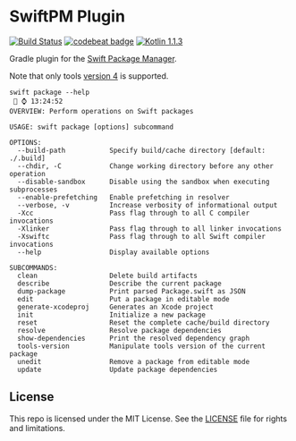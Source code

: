 # SwiftPM Plugin

[![Build Status](http://jenkins.log-g.co/buildStatus/icon?job=SwiftPM-Plugin)](http://jenkins.log-g.co/job/SwiftPM-Plugin/)
[![codebeat badge](https://codebeat.co/badges/7fcaa41d-d366-4904-8b7c-05ec91aebb85)](https://codebeat.co/projects/github-com-phatblat-swiftpm-plugin-master)
[![Kotlin 1.1.3](https://img.shields.io/badge/Kotlin-1.1.2-orange.svg?style=flat)](http://kotlinlang.org/)

Gradle plugin for the [Swift Package Manager](https://github.com/apple/swift-package-manager).

Note that only tools [version 4](https://github.com/apple/swift-package-manager/blob/master/Documentation/PackageDescriptionV4.md#packagedescription-api-version-4)
is supported.

```
swift package --help                                                                                                                                                                                                                                                                          ⌚️ 13:24:52
OVERVIEW: Perform operations on Swift packages

USAGE: swift package [options] subcommand

OPTIONS:
  --build-path           Specify build/cache directory [default: ./.build]
  --chdir, -C            Change working directory before any other operation
  --disable-sandbox      Disable using the sandbox when executing subprocesses
  --enable-prefetching   Enable prefetching in resolver
  --verbose, -v          Increase verbosity of informational output
  -Xcc                   Pass flag through to all C compiler invocations
  -Xlinker               Pass flag through to all linker invocations
  -Xswiftc               Pass flag through to all Swift compiler invocations
  --help                 Display available options

SUBCOMMANDS:
  clean                  Delete build artifacts
  describe               Describe the current package
  dump-package           Print parsed Package.swift as JSON
  edit                   Put a package in editable mode
  generate-xcodeproj     Generates an Xcode project
  init                   Initialize a new package
  reset                  Reset the complete cache/build directory
  resolve                Resolve package dependencies
  show-dependencies      Print the resolved dependency graph
  tools-version          Manipulate tools version of the current package
  unedit                 Remove a package from editable mode
  update                 Update package dependencies
```

## License

This repo is licensed under the MIT License. See the [LICENSE](LICENSE.md) file for rights and limitations.

